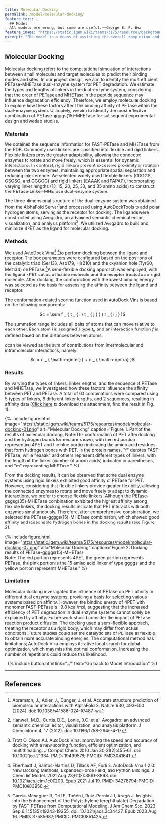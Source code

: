 ```yaml
---
title: Molecular Docking
permalink: /model/molecular-docking/
feature_text: |
  ## Model
  All models are wrong, but some are useful.——George E. P. Box
feature_image: "https://static.igem.wiki/teams/5175/resources/background/bg-model.jpg"
excerpt: "The model is a means of assisting the overall completion and implementation of a project through computational methods."
---
```


## Molecular Docking

Molecular docking refers to the computational simulation of interactions between small molecules and target molecules to predict their binding modes and sites. In our project design, we aim to identify the most efficient PETase-MHETase dual-enzyme system for PET degradation. We estimate the types and lengths of linkers in the dual-enzyme system, considering that the order of PETase and MHETase in the peptide sequence may influence degradation efficiency. Therefore, we employ molecular docking to explore how these factors affect the binding affinity of PETase within the dual-enzyme system. Ultimately, we aim to identify the most effective combination of PETase-ggggs(15)-MHETase for subsequent experimental design and wetlab studies.

### Materials

We obtained the sequence information for FAST-PETase and MHETase from the PDB. Commonly used linkers are classified into flexible and rigid linkers. Flexible linkers provide greater adaptability, allowing the connected enzymes to rotate and move freely, which is essential for dynamic interactions. In contrast, rigid linkers prevent excessive proximity or rotation between the two enzymes, maintaining appropriate spatial separation and reducing interference. We selected widely used flexible linkers (GGGGS, GSGSG, and GGGGG) and rigid linkers (EAAAK and PAPAP), incorporating varying linker lengths (10, 15, 20, 25, 30, and 35 amino acids) to construct the PETase-Linker-MHETase dual-enzyme system.

The three-dimensional structure of the dual-enzyme system was obtained from the AlphaFold Server[^1]and processed using AutoDockTools to add polar hydrogen atoms, serving as the receptor for docking. The ligands were constructed using Avogadro, an advanced semantic chemical editor, visualization, and analysis platform[^2]. We utilized Avogadro to build and minimize 4PET as the ligand for molecular docking.

### Methods

We used AutoDock Vina[^3] [^4]to perform docking between the ligand and receptor. The box parameters were configured based on the positions of the catalytic triad (Ser133, Asp179, His210) and the oxyanion hole (Tyr60, Met134) on PETase.[^5]A semi-flexible docking approach was employed, with the ligand 4PET set as a flexible molecule and the receptor treated as a rigid molecule. After docking, the conformation with the lowest binding energy was selected as the basis for assessing the affinity between the ligand and receptor.

The conformation-related scoring function used in AutoDock Vina is based on the following components:

<center>$c = \sum f _ { t _ { i } t _ { j } } ( r _ { i j } )$</center>

The summation range includes all pairs of atoms that can move relative to each other. Each atom $i$ is assigned a type $t_i$, and an interaction function $f$ is defined based on the distances between atoms.

$c$can be viewed as the sum of contributions from intermolecular and intramolecular interactions, namely:

<center>$c = c _ { \mathrm{inter} } + c _ { \mathrm{intra} }$</center>

### Results

By varying the types of linkers, linker lengths, and the sequence of PETase and MHETase, we investigated how these factors influence the affinity between PET and PETase. A total of 60 combinations were compared using 5 types of linkers, 6 different linker lengths, and 2 sequences, resulting in affinity data (<a href="https://static.igem.wiki/teams/5175/resources/model/molecular-docking-result.csv" target="_blank">Click here</a> to download the attachment, find the result in Fig. 1).

{% include figure.html 
  image="https://static.igem.wiki/teams/5175/resources/model/molecular-docking-01.png" 
  alt="Molecular Docking" 
  caption="Figure 1. Part of the results of molecular docking, Note:The conformation of PET after docking and the hydrogen bonds formed are shown, with the red portion representing 4PET and the blue portion indicating the amino acid residues that form hydrogen bonds with PET. In the protein names, "f" denotes FAST-PETase, while "eaaak" and others represent different types of linkers, with the length of the linker (number of amino acids) indicated in parentheses, and "m" representing MHETase." 
%}

From the docking results, it can be observed that some dual enzyme systems using rigid linkers exhibited good affinity of PETase for PET. However, considering that flexible linkers provide greater flexibility, allowing the connected enzymes to rotate and move freely to adapt to dynamic interactions, we prefer to choose flexible linkers. Although the PETase-gsgsg(35)-MHETase combination exhibited the highest affinity among flexible linkers, the docking results indicate that PET interacts with both enzymes simultaneously. Therefore, after comprehensive consideration, we selected the PETase-ggggs(15)-MHETase combination, which showed good affinity and reasonable hydrogen bonds in the docking results (see Figure 2).

{% include figure.html 
  image="https://static.igem.wiki/teams/5175/resources/model/molecular-docking-02.png" 
  alt="Molecular Docking" 
  caption="Figure 2: Docking results of PETase-ggggs(15)-MHETase<br>Note: The red portion represents 4PET, the green portion represents PETase, the pink portion is the 15 amino acid linker of type ggggs, and the yellow portion represents MHETase."
%}

### Limitation

Molecular docking investigated the influence of PETase on PET affinity in different dual enzyme systems, providing a basis for selecting various systems based on affinity. However, the binding energy of 4PET with monomer FAST-PETase is -9.8 kcal/mol, suggesting that the increased efficiency of PET degradation in dual enzyme systems cannot solely be explained by affinity. Future work should consider the impact of PETase reaction product diffusion.
The docking used a semi-flexible approach, treating the receptor as a rigid body, which may differ from actual conditions. Future studies could set the catalytic site of PETase as flexible to obtain more accurate binding energies. The computational method has limitations; AutoDock Vina employs iterative local search for global optimization, which may miss the optimal conformation. Increasing the number of repetitions could reduce this likelihood.




<center>{% include button.html link="../" text="Go back to Model Introduction" %}</center>

---

## References

[^1]: Abramson, J., Adler, J., Dunger, J. et al. Accurate structure prediction of biomolecular interactions with AlphaFold 3. Nature 630, 493–500 (2024). doi: 10.1038/s41586-024-07487-w
[^2]: Hanwell, M.D., Curtis, D.E., Lonie, D.C. et al. Avogadro: an advanced semantic chemical editor, visualization, and analysis platform. J Cheminform 4, 17 (2012). doi: 10.1186/1758-2946-4-17
[^3]: Trott O, Olson AJ. AutoDock Vina: improving the speed and accuracy of docking with a new scoring function, efficient optimization, and multithreading. J Comput Chem. 2010 Jan 30;31(2):455-61. doi: 10.1002/jcc.21334. PMID: 19499576; PMCID: PMC3041641.
[^4]: Eberhardt J, Santos-Martins D, Tillack AF, Forli S. AutoDock Vina 1.2.0: New Docking Methods, Expanded Force Field, and Python Bindings. J Chem Inf Model. 2021 Aug 23;61(8):3891-3898. doi: 10.1021/acs.jcim.1c00203. Epub 2021 Jul 19. PMID: 34278794; PMCID: PMC10683950.
[^5]: García-Meseguer R, Ortí E, Tuñón I, Ruiz-Pernía JJ, Aragó J. Insights into the Enhancement of the Poly(ethylene terephthalate) Degradation by FAST-PETase from Computational Modeling. J Am Chem Soc. 2023 Sep 6;145(35):19243-19255. doi: 10.1021/jacs.3c04427. Epub 2023 Aug 16. PMID: 37585687; PMCID: PMC10851425.
